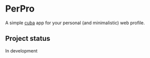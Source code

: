 # PerPro
A simple [cuba](https://github.com/soveran/cuba) app for your personal (and minimalistic) web profile.

## Project status
In development
